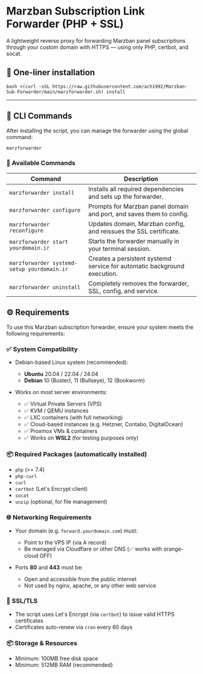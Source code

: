 # Marzban Subscription Link Forwarder (PHP + SSL)

A lightweight reverse proxy for forwarding Marzban panel subscriptions through your custom domain with HTTPS — using only PHP, certbot, and socat.

## 🔧 One-liner installation

```
bash <(curl -sSL https://raw.githubusercontent.com/ach1992/Marzban-Sub-Forwarder/main/marzforwarder.sh) install
```

---

## 🚀 CLI Commands

After installing the script, you can manage the forwarder using the global command:

```
marzforwarder
```

### 🔧 Available Commands

| Command                                   | Description                                                                 |
|-------------------------------------------|-----------------------------------------------------------------------------|
| `marzforwarder install`                   | Installs all required dependencies and sets up the forwarder.              |
| `marzforwarder configure`                 | Prompts for Marzban panel domain and port, and saves them to config.       |
| `marzforwarder reconfigure`               | Updates domain, Marzban config, and reissues the SSL certificate.          |
| `marzforwarder start yourdomain.ir`       | Starts the forwarder manually in your terminal session.                    |
| `marzforwarder systemd-setup yourdomain.ir` | Creates a persistent systemd service for automatic background execution.   |
| `marzforwarder uninstall`                 | Completely removes the forwarder, SSL, config, and service.                |


## ⚙️ Requirements

To use this Marzban subscription forwarder, ensure your system meets the following requirements:

### ✅ System Compatibility

- Debian-based Linux system (recommended):
  - **Ubuntu** 20.04 / 22.04 / 24.04
  - **Debian** 10 (Buster), 11 (Bullseye), 12 (Bookworm)

- Works on most server environments:
  - ✅ Virtual Private Servers (VPS)
  - ✅ KVM / QEMU instances
  - ✅ LXC containers (with full networking)
  - ✅ Cloud-based instances (e.g. Hetzner, Contabo, DigitalOcean)
  - ✅ Proxmox VMs & containers
  - ✅ Works on **WSL2** (for testing purposes only)

### 📦 Required Packages (automatically installed)

- `php` (>= 7.4)
- `php-curl`
- `curl`
- `certbot` (Let's Encrypt client)
- `socat`
- `unzip` (optional, for file management)

### 🌐 Networking Requirements

- Your domain (e.g. `forward.yourdomain.com`) must:
  - Point to the VPS IP (via A record)
  - Be managed via Cloudflare or other DNS (✅ works with orange-cloud OFF)

- Ports **80** and **443** must be:
  - Open and accessible from the public internet
  - Not used by nginx, apache, or any other web service

### 🔐 SSL/TLS

- The script uses Let's Encrypt (via `certbot`) to issue valid HTTPS certificates
- Certificates auto-renew via `cron` every 60 days

### 📦 Storage & Resources

- Minimum: 100MB free disk space
- Minimum: 512MB RAM (recommended)


